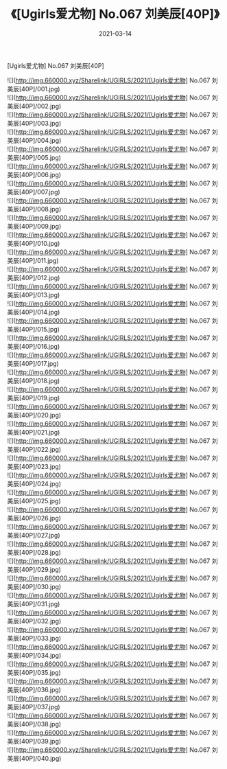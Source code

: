 ﻿---
layout: post
title:  《[Ugirls爱尤物] No.067 刘美辰[40P]》
date:   2021-03-14
img: http://img.660000.xyz/Sharelink/UGIRLS/2021/[Ugirls爱尤物] No.067 刘美辰[40P]/000.jpg
categories: [美女, 清纯, 唯美]
---

[Ugirls爱尤物] No.067 刘美辰[40P]

  ![](http://img.660000.xyz/Sharelink/UGIRLS/2021/[Ugirls爱尤物] No.067 刘美辰[40P]/001.jpg) <br> ![](http://img.660000.xyz/Sharelink/UGIRLS/2021/[Ugirls爱尤物] No.067 刘美辰[40P]/002.jpg) <br> ![](http://img.660000.xyz/Sharelink/UGIRLS/2021/[Ugirls爱尤物] No.067 刘美辰[40P]/003.jpg) <br> ![](http://img.660000.xyz/Sharelink/UGIRLS/2021/[Ugirls爱尤物] No.067 刘美辰[40P]/004.jpg) <br> ![](http://img.660000.xyz/Sharelink/UGIRLS/2021/[Ugirls爱尤物] No.067 刘美辰[40P]/005.jpg) <br> ![](http://img.660000.xyz/Sharelink/UGIRLS/2021/[Ugirls爱尤物] No.067 刘美辰[40P]/006.jpg) <br> ![](http://img.660000.xyz/Sharelink/UGIRLS/2021/[Ugirls爱尤物] No.067 刘美辰[40P]/007.jpg) <br> ![](http://img.660000.xyz/Sharelink/UGIRLS/2021/[Ugirls爱尤物] No.067 刘美辰[40P]/008.jpg) <br> ![](http://img.660000.xyz/Sharelink/UGIRLS/2021/[Ugirls爱尤物] No.067 刘美辰[40P]/009.jpg) <br> ![](http://img.660000.xyz/Sharelink/UGIRLS/2021/[Ugirls爱尤物] No.067 刘美辰[40P]/010.jpg) <br> ![](http://img.660000.xyz/Sharelink/UGIRLS/2021/[Ugirls爱尤物] No.067 刘美辰[40P]/011.jpg) <br> ![](http://img.660000.xyz/Sharelink/UGIRLS/2021/[Ugirls爱尤物] No.067 刘美辰[40P]/012.jpg) <br> ![](http://img.660000.xyz/Sharelink/UGIRLS/2021/[Ugirls爱尤物] No.067 刘美辰[40P]/013.jpg) <br> ![](http://img.660000.xyz/Sharelink/UGIRLS/2021/[Ugirls爱尤物] No.067 刘美辰[40P]/014.jpg) <br> ![](http://img.660000.xyz/Sharelink/UGIRLS/2021/[Ugirls爱尤物] No.067 刘美辰[40P]/015.jpg) <br> ![](http://img.660000.xyz/Sharelink/UGIRLS/2021/[Ugirls爱尤物] No.067 刘美辰[40P]/016.jpg) <br> ![](http://img.660000.xyz/Sharelink/UGIRLS/2021/[Ugirls爱尤物] No.067 刘美辰[40P]/017.jpg) <br> ![](http://img.660000.xyz/Sharelink/UGIRLS/2021/[Ugirls爱尤物] No.067 刘美辰[40P]/018.jpg) <br> ![](http://img.660000.xyz/Sharelink/UGIRLS/2021/[Ugirls爱尤物] No.067 刘美辰[40P]/019.jpg) <br> ![](http://img.660000.xyz/Sharelink/UGIRLS/2021/[Ugirls爱尤物] No.067 刘美辰[40P]/020.jpg) <br> ![](http://img.660000.xyz/Sharelink/UGIRLS/2021/[Ugirls爱尤物] No.067 刘美辰[40P]/021.jpg) <br> ![](http://img.660000.xyz/Sharelink/UGIRLS/2021/[Ugirls爱尤物] No.067 刘美辰[40P]/022.jpg) <br> ![](http://img.660000.xyz/Sharelink/UGIRLS/2021/[Ugirls爱尤物] No.067 刘美辰[40P]/023.jpg) <br> ![](http://img.660000.xyz/Sharelink/UGIRLS/2021/[Ugirls爱尤物] No.067 刘美辰[40P]/024.jpg) <br> ![](http://img.660000.xyz/Sharelink/UGIRLS/2021/[Ugirls爱尤物] No.067 刘美辰[40P]/025.jpg) <br> ![](http://img.660000.xyz/Sharelink/UGIRLS/2021/[Ugirls爱尤物] No.067 刘美辰[40P]/026.jpg) <br> ![](http://img.660000.xyz/Sharelink/UGIRLS/2021/[Ugirls爱尤物] No.067 刘美辰[40P]/027.jpg) <br> ![](http://img.660000.xyz/Sharelink/UGIRLS/2021/[Ugirls爱尤物] No.067 刘美辰[40P]/028.jpg) <br> ![](http://img.660000.xyz/Sharelink/UGIRLS/2021/[Ugirls爱尤物] No.067 刘美辰[40P]/029.jpg) <br> ![](http://img.660000.xyz/Sharelink/UGIRLS/2021/[Ugirls爱尤物] No.067 刘美辰[40P]/030.jpg) <br> ![](http://img.660000.xyz/Sharelink/UGIRLS/2021/[Ugirls爱尤物] No.067 刘美辰[40P]/031.jpg) <br> ![](http://img.660000.xyz/Sharelink/UGIRLS/2021/[Ugirls爱尤物] No.067 刘美辰[40P]/032.jpg) <br> ![](http://img.660000.xyz/Sharelink/UGIRLS/2021/[Ugirls爱尤物] No.067 刘美辰[40P]/033.jpg) <br> ![](http://img.660000.xyz/Sharelink/UGIRLS/2021/[Ugirls爱尤物] No.067 刘美辰[40P]/034.jpg) <br> ![](http://img.660000.xyz/Sharelink/UGIRLS/2021/[Ugirls爱尤物] No.067 刘美辰[40P]/035.jpg) <br> ![](http://img.660000.xyz/Sharelink/UGIRLS/2021/[Ugirls爱尤物] No.067 刘美辰[40P]/036.jpg) <br> ![](http://img.660000.xyz/Sharelink/UGIRLS/2021/[Ugirls爱尤物] No.067 刘美辰[40P]/037.jpg) <br> ![](http://img.660000.xyz/Sharelink/UGIRLS/2021/[Ugirls爱尤物] No.067 刘美辰[40P]/038.jpg) <br> ![](http://img.660000.xyz/Sharelink/UGIRLS/2021/[Ugirls爱尤物] No.067 刘美辰[40P]/039.jpg) <br> ![](http://img.660000.xyz/Sharelink/UGIRLS/2021/[Ugirls爱尤物] No.067 刘美辰[40P]/040.jpg) <br>